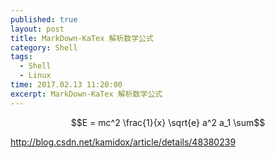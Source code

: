 ```yaml
---
published: true
layout: post
title: MarkDown-KaTex 解析数学公式
category: Shell
tags: 
  - Shell
  - Linux
time: 2017.02.13 11:20:00
excerpt: MarkDown-KaTex 解析数学公式
---
```



```math
E = mc^2

\frac{1}{x}

\sqrt{e}

a^2

a_1

\sum
```
http://blog.csdn.net/kamidox/article/details/48380239